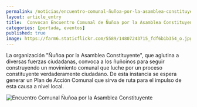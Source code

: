 ```yaml
---
permalink: /noticias/encuentro-comunal-ñuñoa-por-la-asamblea-constituyente.html
layout: article_entry
title:  Convocan Encuentro Comunal de Ñuñoa por la Asamblea Constituyente.
categories: [portada, eventos]
published: true
image: https://farm6.staticflickr.com/5589/14807243715_fdf6b1b354_o.jpg
---
```


La organización "Ñuñoa por la Asamblea Constituyente", que aglutina a diversas fuerzas ciudadanas, convoca a los ñuñoinos para seguir construyendo un movimiento comunal que luche por un proceso constituyente verdaderamente ciudadano. 
De esta instancia se espera generar un Plan de Acción Comunal que sirva de ruta para el impulso de esta causa a nivel local.

<img src="https://farm6.staticflickr.com/5593/14620616648_f692d8be5b_z.jpg" title="Encuentro Comunal Ñuñoa por la Asamblea Constituyente" class="img-responsive">

